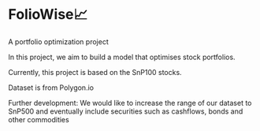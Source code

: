 # FolioWise📈
A portfolio optimization project

In this project, we aim to build a model that optimises stock portfolios.

Currently, this project is based on the SnP100 stocks. 

Dataset is from Polygon.io

Further development: We would like to increase the range of our dataset to SnP500 and eventually include securities such as cashflows, bonds and other commodities
